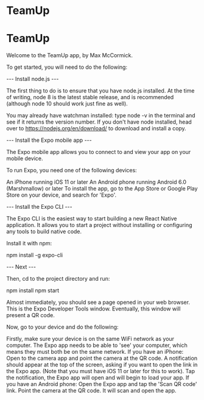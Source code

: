 # TeamUp

# TeamUp

Welcome to the TeamUp app, by Max McCormick.

To get started, you will need to do the following:



--- Install node.js ---

The first thing to do is to ensure that you have node.js installed. At the time of writing, node 8 is the latest stable release, and is recommended (although node 10 should work just fine as well).

You may already have watchman installed: type node -v in the terminal and see if it returns the version number. If you don't have node installed, head over to https://nodejs.org/en/download/ to download and install a copy.



--- Install the Expo mobile app ---

The Expo mobile app allows you to connect to and view your app on your mobile device.

To run Expo, you need one of the following devices:

An iPhone running iOS 11 or later
An Android phone running Android 6.0 (Marshmallow) or later
To install the app, go to the App Store or Google Play Store on your device, and search for 'Expo'.



--- Install the Expo CLI ---

The Expo CLI is the easiest way to start building a new React Native application. It allows you to start a project without installing or configuring any tools to build native code.

Install it with npm:

npm install -g expo-cli



--- Next ---

Then, cd to the project directory and run:

npm install
npm start

Almost immediately, you should see a page opened in your web browser. This is the Expo Developer Tools window. Eventually, this window will present a QR code.

Now, go to your device and do the following:

Firstly, make sure your device is on the same WiFi network as your computer. The Expo app needs to be able to 'see' your computer, which means they must both be on the same network.
If you have an iPhone:
Open to the camera app and point the camera at the QR code.
A notification should appear at the top of the screen, asking if you want to open the link in the Expo app. (Note that you must have iOS 11 or later for this to work).
Tap the notification, the Expo app will open and will begin to load your app.
If you have an Android phone:
Open the Expo app and tap the 'Scan QR code' link.
Point the camera at the QR code. It will scan and open the app.